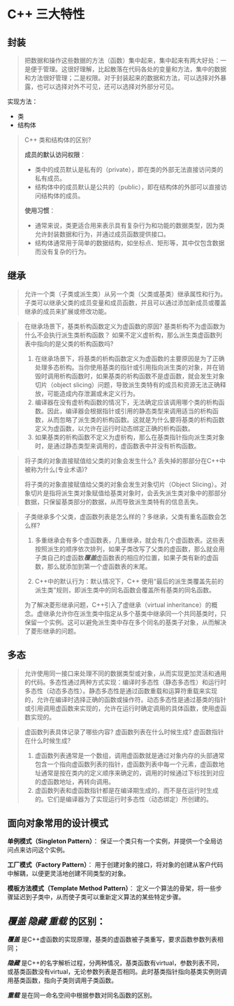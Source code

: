 # C++ 三大特性

## 封装

> 把数据和操作这些数据的方法（函数）集中起来，集中起来有两大好处：一是便于管理。这很好理解，比起散落在代码各处的变量和方法，集中的数据和方法很好管理；二是权限。对于封装起来的数据和方法，可以选择对外暴露，也可以选择对外不可见，还可以选择对外部分可见。

实现方法：

- 类
- 结构体

> C++ 类和结构体的区别?
>
> **成员的默认访问权限**：
>
> - 类中的成员默认是私有的（private），即在类的外部无法直接访问类的私有成员。
> - 结构体中的成员默认是公共的（public），即在结构体的外部可以直接访问结构体的成员。
>
> **使用习惯**：
>
> - 通常来说，类更适合用来表示具有复杂行为和功能的数据类型，因为类允许封装数据和行为，并通过成员函数提供接口。
> - 结构体通常用于简单的数据结构，如坐标点、矩形等，其中仅包含数据而没有复杂的行为。

## 继承

> 允许一个类（子类或派生类）从另一个类（父类或基类）继承属性和行为。子类可以继承父类的成员变量和成员函数，并且可以通过添加新成员或覆盖继承的成员来扩展或修改功能。



> 在继承场景下，基类析构函数定义为虚函数的原因? 
> 基类析构不为虚函数为什么不会执行派生类析构函数？
> 如果不定义虚析构，那么派生类虚函数列表中指向的是父类的析构函数吗?
>
> 1. 在继承场景下，将基类的析构函数定义为虚函数的主要原因是为了正确处理多态析构。当你使用基类的指针或引用指向派生类的对象，并在销毁时调用析构函数时，如果基类的析构函数不是虚函数，就会发生对象切片（object slicing）问题，导致派生类特有的成员和资源无法正确释放，可能造成内存泄漏或未定义行为。
> 2. 编译器在没有虚析构函数的情况下，无法确定应该调用哪个类的析构函数。因此，编译器会根据指针或引用的静态类型来调用适当的析构函数，从而忽略了派生类的析构函数。这就是为什么要将基类的析构函数定义为虚函数，以允许在运行时动态绑定正确的析构函数。
> 3. 如果基类的析构函数不定义为虚析构，那么在基类指针指向派生类对象时，是通过静态类型来调用的，虚函数表中并没有析构函数。

>  将子类的对象直接赋值给父类的对象会发生什么? 丢失掉的那部分在C++中被称为什么(专业术语)?
>
> 将子类的对象直接赋值给父类的对象会发生对象切片（Object Slicing）。对象切片是指将派生类对象赋值给基类对象时，会丢失派生类对象中的那部分数据，只保留基类部分的数据，从而导致派生类特有的信息丢失。

> 子类继承多个父类，虚函数列表是怎么样的？多继承，父类有重名函数会怎么样?
>
> 1. 多重继承会有多个虚函数表，几重继承，就会有几个虚函数表。这些表按照派生的顺序依次排列，如果子类改写了父类的虚函数，那么就会用子类自己的虚函数***覆盖***虚函数表的相应的位置，如果子类有新的虚函数，那么就添加到第一个虚函数表的末尾。
>
> 2. C++中的默认行为：默认情况下，C++ 使用“最后的派生类覆盖先前的派生类”规则，即派生类中的同名函数会覆盖所有基类的同名函数。
>
> 	为了解决菱形继承问题，C++引入了虚继承（virtual inheritance）的概念。虚继承允许你在派生类中指定从多个基类中继承同一个共同基类时，只保留一个实例。这可以避免派生类中存在多个同名的基类子对象，从而解决了菱形继承的问题。
>
> 

## 多态

> 允许使用同一接口来处理不同的数据类型或对象，从而实现更加灵活和通用的代码。多态性通过两种方式实现：编译时多态性（静态多态性）和运行时多态性（动态多态性）。静态多态性是通过函数重载和运算符重载来实现的，允许在编译时选择正确的函数或操作符。动态多态性是通过基类的指针或引用调用虚函数来实现的，允许在运行时确定调用的具体函数，使用虚函数实现的。



> 虚函数列表具体记录了哪些内容? 虚函数列表在什么时候生成? 虚函数指针在什么时候生成?
>
> 1. 虚函数列表通常是一个数组，调用虚函数就是通过对象内存的头部通常包含一个指向虚函数列表的指针，虚函数列表中每一个元素，虚函数地址通常是按在类内的定义顺序来确定的，调用的时候通过下标找到对应的虚函数地址，再转向调用。
> 2. 虚函数列表和虚函数指针都是在编译期生成的，而不是在运行时生成的。它们是编译器为了实现运行时多态性（动态绑定）所创建的。

## 面向对象常用的设计模式

**单例模式（Singleton Pattern）**： 保证一个类只有一个实例，并提供一个全局访问点来访问这个实例。

**工厂模式（Factory Pattern）**： 用于创建对象的接口，将对象的创建从客户代码中解耦，以便更灵活地创建不同类型的对象。

**模板方法模式（Template Method Pattern）**： 定义一个算法的骨架，将一些步骤延迟到子类中，从而使子类可以重新定义算法的某些特定步骤。

##  ***覆盖 隐藏 重载*** 的区别：

***覆盖*** 是C++虚函数的实现原理，基类的虚函数被子类重写，要求函数参数列表相同；

***隐藏*** 是C++的名字解析过程，分两种情况，基类函数有virtual，参数列表不同，或基类函数没有virtual，无论参数列表是否相同。此时基类指针指向基类实例则调用基类函数，指向子类则调用子类函数。

***重载*** 是在同一命名空间中根据参数对同名函数的区别。

